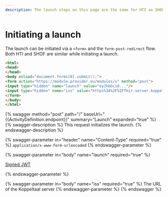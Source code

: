 ```yaml
---
description: The launch steps on this page are the same for HTI as SHOF
---
```


# Initiating a launch

The launch can be initiated via a `<form>` and the `form-post-redirect` flow. Both HTI and SHOF are similar while initiating a launch.

```html
<html>
<head>
</head>
<body onload="document.forms[0].submit();">
<form action="https://module.provider.eu/modules/x" method="post">
<input type="hidden" name="launch" value="eyJhbGciO..."/>
<input type="hidden" name="iss" value="https%3A%2F%2Ffhir-server.koppeltaal.headease.nl%2Ffhir%2FDEFAULT"/>
</form>
</body>
</html>
```

{% swagger method="post" path="/" baseUrl="{{ActivityDefinition.endpoint}}" summary="Launch" expanded="true" %}
{% swagger-description %}
This request initializes the launch. 
{% endswagger-description %}

{% swagger-parameter in="header" name="Content-Type" required="true" %}
`application/x-www-form-urlencoded`
{% endswagger-parameter %}

{% swagger-parameter in="body" name="launch" required="true" %}


[Signed JWT](./)


{% endswagger-parameter %}

{% swagger-parameter in="body" name="iss" required="true" %}
The URL of the Koppeltaal server
{% endswagger-parameter %}
{% endswagger %}

